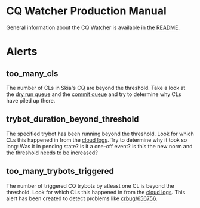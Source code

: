 CQ Watcher Production Manual
============================

General information about the CQ Watcher is available in the
[README](./README.md).


Alerts
======

too_many_cls
------------

The number of CLs in Skia's CQ are beyond the threshold. Take a look at the
[dry run queue](https://skia-review.googlesource.com/q/label:Commit-Queue%253D1+status:open)
and the [commit queue](https://skia-review.googlesource.com/q/label:Commit-Queue%253D2+status:open)
and try to determine why CLs have piled up there.

trybot_duration_beyond_threshold
--------------------------------

The specified trybot has been running beyond the threshold. Look for which CLs
this happened in from the [cloud logs](https://console.cloud.google.com/logs/viewer?project=google.com:skia-buildbots&minLogLevel=500&expandAll=false&resource=logging_log%2Fname%2Fskia-cq-watcher&logName=projects%2Fgoogle.com:skia-buildbots%2Flogs%2Fcq_watcher&filters=text:CQTrybotDurationError).
Try to determine why it took so long: Was it in pending state? is it a one-off
event? is this the new norm and the threshold needs to be increased?

too_many_trybots_triggered
--------------------------

The number of triggered CQ trybots by atleast one CL is beyond the threshold.
Look for which CLs this happened in from the [cloud logs](https://console.cloud.google.com/logs/viewer?project=google.com:skia-buildbots&minLogLevel=500&expandAll=false&resource=logging_log%2Fname%2Fskia-cq-watcher&logName=projects%2Fgoogle.com:skia-buildbots%2Flogs%2Fcq_watcher&filters=text:CQCLsCountError).
This alert has been created to detect problems like
[crbug/656756](https://bugs.chromium.org/p/chromium/issues/detail?id=656756).

